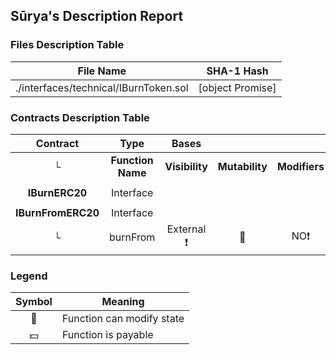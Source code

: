 ## Sūrya's Description Report

### Files Description Table


|  File Name  |  SHA-1 Hash  |
|-------------|--------------|
| ./interfaces/technical/IBurnToken.sol | [object Promise] |


### Contracts Description Table


|  Contract  |         Type        |       Bases      |                  |                 |
|:----------:|:-------------------:|:----------------:|:----------------:|:---------------:|
|     └      |  **Function Name**  |  **Visibility**  |  **Mutability**  |  **Modifiers**  |
||||||
| **IBurnERC20** | Interface |  |||
||||||
| **IBurnFromERC20** | Interface |  |||
| └ | burnFrom | External ❗️ | 🛑  |NO❗️ |


### Legend

|  Symbol  |  Meaning  |
|:--------:|-----------|
|    🛑    | Function can modify state |
|    💵    | Function is payable |
